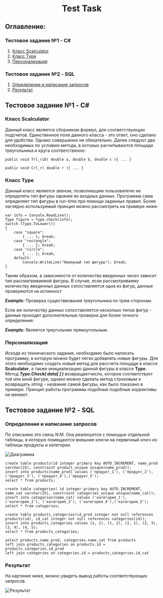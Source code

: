 <h1 align="center">Test Task</h1>

## Оглавление:
### Тестовое задание №1 - C#
1. [Класс Scalculator](#Класс-Scalculator)
2. [Класс Type](#Класс-Type)
3. [Персонализация](#Персонализация)

### Тестовое задание №2 - SQL
1. [Определение и написание запросов](#Определение-и-написание-запросов)
2. [Результат](#Результат)

## Тестовое задание №1 - C#

### Класс Scalculator

Данный класс является сборником формул, для соответствующих подсчетов. Единственное поле данного класса - это ответ, оно сделано для удобства. Однако совершенно не обязательно. 
Далее следуют два необходимых по условию метода, в которых расчитываются площади треугольника и круга соответственно:

```
public void Trl_rib( double a, double b, double c ){ ... }
```

```
public void Crl_r( double r ){ ... }
```

### Класс Type

Данный класс является звеном, позволяющим пользователю не определять тип фигуры заранее во входных данных. Программа сама определяет тип фигуры в run-time при помощи заданных правил. Более наглядно используемый принцип можно рассмотреть на примере ниже:

```
var info = Console.ReadLine();
Type figure = Type.check(info);
switch (Type.ToLower())
{
    case "square": 
        { ... }; break;
    case "rectangle":  
        { ... }; break;
    case "circle": 
        { ... }; break;
    default:  
        Console.WriteLine("Неверный тип фигуры"); break;
}
```

Таким образом, в зависимости от количества введенных чисел зависит тип рассматриваемой фигуры. В случае, если рассмотриваему количеству введенных данных сопоставляется одна из фигур, данные проверяются на истинност 

<b>*Example:*</b> Проверка существвования треугольника по трем сторонам.

Если же количеству данных сопоставляется несколько типов фигур - данные проходят дополнительные проверки для более точного определения:

<b>*Example:*</b> Является треугольник прямоугольным.

### Персонализация

Исходя из технического задания, необходимо было написать программу, в которую можно будет легко добавлять новые фигуры. Для этого необходимо создать новый метод для рассчета площади в классе <b>Scalculator</b>, а также инициализацию данной фигуры в классе <b>Type</b>. Метод <b>*Type.Check( data[ ] )*</b> возвращаетчисло, которое соответствует той или иной фигуре, однако можно сделать метод строковым и возвращать *string* - название самой фигуры, как было показано в примере. Принцип работы программы подобные подобные коррективы не меняют.

## Тестовое задание №2 - SQL

### Определение и написание запросов

По описанию это связь N:M. Она реализуется с помощью отдельной таблицы, в которую помещаются внешние ключи на первичный ключ из таблицы продукты и категории.

![Диаграмма](https://user-images.githubusercontent.com/90879703/203339846-e3b87aaa-0928-422f-a0de-513444b2a942.jpg)

```
create table products(id integer primary key AUTO_INCREMENT, name_prod varchar(25), constraint product_unique unique(name_prod));
insert into products(name_prod) values ('продукт_1'), ('продукт_2'), ('продукт_3'), ('продукт_4'),('продукт_5');
select * from products;

create table categories( id integer primary key AUTO_INCREMENT, name_cat varchar(25), constraint categories_unique unique(name_cat));
insert into categories(name_cat) values ('категория_1'), ('категория_2'), ('категория_3'), ('категория_4'),('категория_5');
select * from categories;

create table products_categories(id_prod integer not null references products(id), id_cat integer not null references categories(id));
insert into products_categories values (1, 1), (1, 2), (2, 1), (2, 3), (3, 4), (4, 5);
select * from products_categories;

select products.name_prod, categories.name_cat from products
left join products_categories on products.id = products_categories.id_prod
left join categories on categories.id = products_categories.id_cat
```

### Результат

На картинке ниже, можно увидеть вывод работы соответствующих запросов.

![Результат](https://user-images.githubusercontent.com/90879703/203340114-67612e0d-6c65-41cb-b544-532b110ecbe4.jpg)
